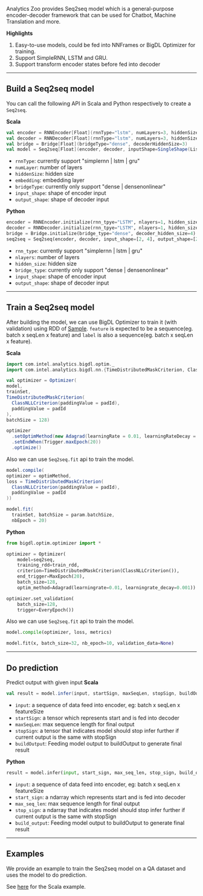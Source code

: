 Analytics Zoo provides Seq2seq model which is a general-purpose encoder-decoder framework that can be used for Chatbot, Machine Translation and more.

**Highlights**

1. Easy-to-use models, could be fed into NNFrames or BigDL Optimizer for training.
2. Support SimpleRNN, LSTM and GRU.
3. Support transform encoder states before fed into decoder

---
## **Build a Seq2seq model**
You can call the following API in Scala and Python respectively to create a `Seq2seq`.

**Scala**
```scala
val encoder = RNNEncoder[Float](rnnType="lstm", numLayers=3, hiddenSize=3, embedding=Embedding[Float](10, inputSize))
val decoder = RNNDecoder[Float](rnnType="lstm", numLayers=3, hiddenSize=3, embedding=Embedding[Float](10, inputSize))
val bridge = Bridge[Float](bridgeType="dense", decoderHiddenSize=3)
val model = Seq2seq[Float](encoder, decoder, inputShape=SingleShape(List(-1)), outputShape=SingleShape(List(-1)), bridge)
```

* `rnnType`: currently support "simplernn | lstm | gru"
* `numLayer`: number of layers
* `hiddenSize`: hidden size
* `embedding`: embedding layer
* `bridgeType`: currently only support "dense | densenonlinear"
* `input_shape`: shape of encoder input
* `output_shape`: shape of decoder input

**Python**
```python
encoder = RNNEncoder.initialize(rnn_tpye="LSTM", nlayers=1, hidden_size=4)
decoder = RNNDecoder.initialize(rnn_tpye="LSTM", nlayers=1, hidden_size=4)
bridge = Bridge.initialize(bridge_type="dense", decoder_hidden_size=4)
seq2seq = Seq2seq(encoder, decoder, input_shape=[2, 4], output_shape=[2, 4], bridge)
```

* `rnn_type`: currently support "simplernn | lstm | gru"
* `nlayers`: number of layers
* `hidden_size`: hidden size
* `bridge_type`: currently only support "dense | densenonlinear"
* `input_shape`: shape of encoder input
* `output_shape`: shape of decoder input

---
## **Train a Seq2seq model**
After building the model, we can use BigDL Optimizer to train it (with validation) using RDD of [Sample](https://bigdl-project.github.io/master/#APIGuide/Data/#sample).
`feature` is expected to be a sequence(eg. batch x seqLen x feature) and `label` is also a sequence(eg. batch x seqLen x feature).

**Scala**
```scala
import com.intel.analytics.bigdl.optim._
import com.intel.analytics.bigdl.nn.{TimeDistributedMaskCriterion, ClassNLLCriterion}

val optimizer = Optimizer(
model,
trainSet,
TimeDistributedMaskCriterion(
  ClassNLLCriterion(paddingValue = padId),
  paddingValue = padId
),
batchSize = 128)

optimizer
  .setOptimMethod(new Adagrad(learningRate = 0.01, learningRateDecay = 0.001))
  .setEndWhen(Trigger.maxEpoch(20))
  .optimize()
```

Also we can use `Seq2seq.fit` api to train the model.
```scala
model.compile(
optimizer = optimMethod,
loss = TimeDistributedMaskCriterion(
  ClassNLLCriterion(paddingValue = padId),
  paddingValue = padId
))

model.fit(
  trainSet, batchSize = param.batchSize,
  nbEpoch = 20)
```

**Python**
```python
from bigdl.optim.optimizer import *

optimizer = Optimizer(
    model=seq2seq,
    training_rdd=train_rdd,
    criterion=TimeDistributedMaskCriterion(ClassNLLCriterion()),
    end_trigger=MaxEpoch(20),
    batch_size=128,
    optim_method=Adagrad(learningrate=0.01, learningrate_decay=0.001))

optimizer.set_validation(
    batch_size=128,
    trigger=EveryEpoch())
```

Also we can use `Seq2seq.fit` api to train the model.
```python
model.compile(optimizer, loss, metrics)

model.fit(x, batch_size=32, nb_epoch=10, validation_data=None)
```

---
## **Do prediction**
Predict output with given input
**Scala**
```scala
val result = model.infer(input, startSign, maxSeqLen, stopSign, buildOutput)
```
* `input`: a sequence of data feed into encoder, eg: batch x seqLen x featureSize
* `startSign`: a tensor which represents start and is fed into decoder
* `maxSeqLen`: max sequence length for final output
* `stopSign`: a tensor that indicates model should stop infer further if current output is the same with stopSign
* `buildOutput`: Feeding model output to buildOutput to generate final result

**Python**
```python
result = model.infer(input, start_sign, max_seq_len, stop_sign, build_output)
```
* `input`: a sequence of data feed into encoder, eg: batch x seqLen x featureSize
* `start_sign`: a ndarray which represents start and is fed into decoder
* `max_seq_len`: max sequence length for final output
* `stop_sign`: a ndarray that indicates model should stop infer further if current output is the same with stopSign
* `build_output`: Feeding model output to buildOutput to generate final result
---
## **Examples**
We provide an example to train the Seq2seq model on a QA dataset and uses the model to do prediction.

See [here](https://github.com/intel-analytics/analytics-zoo/tree/master/zoo/src/main/scala/com/intel/analytics/zoo/examples/chatbot) for the Scala example.